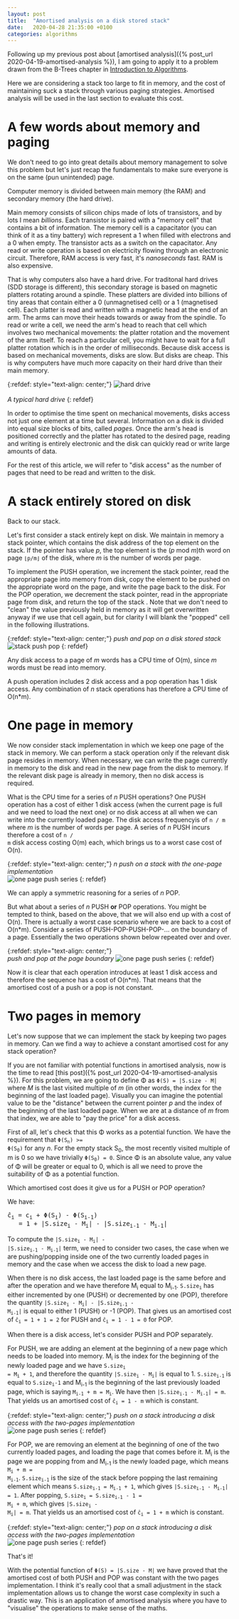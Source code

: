 ```yaml
---
layout: post
title:  "Amortised analysis on a disk stored stack"
date:   2020-04-28 21:35:00 +0100
categories: algorithms
---
```


Following up my previous post about [amortised analysis]({% post_url 2020-04-19-amortised-analysis %}), I am going to apply it to a problem drawn from the B-Trees chapter in [Introduction to Algorithms](https://en.wikipedia.org/wiki/Introduction_to_Algorithms).

Here we are considering a stack too large to fit in memory, and the cost of maintaining suck a stack through various paging strategies. Amortised analysis will be used in the last section to evaluate this cost.

# A few words about memory and paging

We don't need to go into great details about memory management to solve this problem but let's just recap the fundamentals to make sure everyone is on the same (pun unintended) page.

Computer memory is divided between main memory (the RAM) and secondary memory (the hard drive).

Main memory consists of silicon chips made of lots of transistors, and by lots I mean *billions*. Each transistor is paired with a "memory cell" that contains a bit of information. The memory cell is a capacitator (you can think of it as a tiny battery) wich represent a 1 when filled with electrons and a 0 when empty. The transistor acts as a switch on the capacitator. Any read or write operation is based on electricity flowing through an electronic circuit. Therefore, RAM access is very fast, it's *nanoseconds* fast. RAM is also expensive. 

That is why computers also have a hard drive. For traditonal hard drives (SDD storage is different), this secondary storage is based on magnetic platters rotating around a spindle. These platters are divided into billions of tiny areas that contain either a 0 (unmagnetised cell) or a 1 (magnetised cell). Each platter is read and written with a magnetic head at the end of an arm. The arms can move their heads towards or away from the spindle. To read or write a cell, we need the arm's head to reach that cell which involves two mechanical movements: the platter rotation and the movement of the arm itself. To reach a particular cell, you might have to wait for a full platter rotation which is in the order of milliseconds. Because disk access is based on mechanical movements, disks are slow. But disks are cheap. This is why computers have much more capacity on their hard drive than their main memory. 

{:refdef: style="text-align: center;"}
![hard drive](/img/hard-drive.png)
<br/><br/>
*A typical hard drive*
{: refdef}

In order to optimise the time spent on mechanical movements, disks access not just one element at a time but several. Information on a disk is divided into equal size blocks of bits, called *pages*. Once the arm's head is positioned correctly and the platter has rotated to the desired page, reading and writing is entirely electronic and the disk can quickly read or write large amounts of data.

For the rest of this article, we will refer to "disk access" as the number of pages that need to be read and written to the disk.


# A stack entirely stored on disk

Back to our stack.

Let's first consider a stack entirely kept on disk. We maintain in memory a stack pointer, which contains the disk address of the top element on the stack. If the pointer has value *p*, the top element is the (*p* mod *m*)th word on page <code>⌊p/m⌋</code> of the disk, where *m* is the number of words per page.

To implement the PUSH operation, we increment the stack pointer, read the appropriate page into memory from disk, copy the element to be pushed on the appropriate word on the page, and write the page back to the disk. For the POP operation, we decrement the stack pointer, read in the appropriate page from disk, and return the top of the stack . Note that we don't need to "clean" the value previously held in memory as it will get overwritten anyway if we use that cell again, but for clarity I will blank the "popped" cell in the following illustrations.

{:refdef: style="text-align: center;"}
*push and pop on a disk stored stack*
<br/>
![stack push pop](/img/stack-push-pop.png)
{: refdef}


Any disk access to a page of *m* words has a CPU time of O(m), since *m* words must be read into memory.

A push operation includes 2 disk access and a pop operation has 1 disk access. Any combination of *n* stack operations has therefore a CPU time of O(n*m). 

# One page in memory

We now consider stack implementation in which we keep one page of the stack in memory. We can perform a stack operation only if the relevant disk page resides in memory. When necessary, we can write the page currently in memory to the disk and read in the new page from the disk to memory. If the relevant disk page is already in memory, then no disk access is required.

What is the CPU time for a series of *n* PUSH operations? One PUSH operation has a cost of either 1 disk access (when the current page is full and we need to load the next one) or no disk access at all when we can write into the currently loaded page. The disk access frequencyis of <code>n / m</code> where *m* is the number of words per page. A series of *n* PUSH incurs therefore a cost of <code>n / m</code> disk access costing O(m) each, which brings us to a worst case cost of O(n).

{:refdef: style="text-align: center;"}
*n push on a stack with the one-page implementation*
<br/>
![one page push series](/img/one-page-n-push.png)
{: refdef}

We can apply a symmetric reasoning for a series of *n* POP.

But what about a series of *n* PUSH **or** POP operations. You might be tempted to think, based on the above, that we will also end up with a cost of O(n). There is actually a worst case scenario where we are back to a cost of O(n*m). Consider a series of PUSH-POP-PUSH-POP-... on the boundary of a page. Essentially the two operations shown below repeated over and over. 

{:refdef: style="text-align: center;"}
<br/>
*push and pop at the page boundary*
![one page push series](/img/one-page-push-pop.png)
{: refdef}

Now it is clear that each operation introduces at least 1 disk access and therefore the sequence has a cost of O(n*m). That means that the amortised cost of a push or a pop is not constant.

# Two pages in memory

Let's now suppose that we can implement the stack by keeping two pages in memory. Can we find a way to achieve a constant amortised cost for any stack operation?

If you are not familiar with potential functions in amortised analysis, now is the time to read [this post]({% post_url 2020-04-19-amortised-analysis %}). For this problem, we are going to define Φ as <code>Φ(S) = |S.size - M|</code> where *M* is the last visited multiple of *m* (in other words, the index for the beginning of the last loaded page). Visually you can imagine the potential value to be the "distance" between the current pointer *p* and the index of the beginning of the last loaded page. When we are at a distance of *m* from that index, we are able to "pay the price" for a disk access.

First of all, let's check that this Φ works as a potential function. We have the requirement that <code>Φ(S<sub>n</sub>) >= Φ(S<sub>0</sub>)</code> for any *n*. For the empty stack S<sub>0</sub>, the most recently visited multiple of m is 0 so we have trivially <code>Φ(S<sub>0</sub>) = 0</code>. Since Φ is an absolute value, any value of Φ will be greater or equal to 0, which is all we need to prove the suitability of Φ as a potential function.

Which amortised cost does it give us for a PUSH or POP operation?

We have:
<pre>ĉ<sub>i</sub> = c<sub>i</sub> + Φ(S<sub>i</sub>) - Φ(S<sub>i-1</sub>)
   = 1 + |S.size<sub>i</sub> - M<sub>i</sub>| - |S.size<sub>i-1</sub> - M<sub>i-1</sub>|
</pre>

To compute the <code>|S.size<sub>i</sub> - M<sub>i</sub>| - |S.size<sub>i-1</sub> - M<sub>i-1</sub>|</code> term, we need to consider two cases, the case when we are pushing/popping inside one of the two currently loaded pages in memory and the case when we access the disk to load a new page.

When there is no disk access, the last loaded page is the same before and after the operation and we have therefore M<sub>i</sub> equal to M<sub>i-1</sub>. <code>S.size<sub>i</sub></code> has either incremented by one (PUSH) or decremented by one (POP), therefore the quantity <code>|S.size<sub>i</sub> - M<sub>i</sub>| - |S.size<sub>i-1</sub> - M<sub>i-1</sub>|</code> is equal to either 1 (PUSH) or -1 (POP). That gives us an amortised cost of <code>ĉ<sub>i</sub> = 1 + 1 = 2</code> for PUSH and <code>ĉ<sub>i</sub> = 1 - 1 = 0</code> for POP.

When there is a disk access, let's consider PUSH and POP separately.

For PUSH, we are adding an element at the beginning of a new page which needs to be loaded into memory. M<sub>i</sub> is the index for the beginning of the newly loaded page and we have <code>S.size<sub>i</sub> = M<sub>i</sub> + 1</code>, and therefore the quantity <code>|S.size<sub>i</sub> - M<sub>i</sub>|</code> is equal to 1. <code>S.size<sub>i-1</sub></code> is equal to <code>S.size<sub>i</sub>-1</code> and M<sub>i-1</sub> is the beginning of the last previously loaded page, which is saying <code>M<sub>i-1</sub> + m = M<sub>i</sub></code>. We have then <code>|S.size<sub>i-1</sub> - M<sub>i-1</sub>| = m</code>. That yields us an amortised cost of <code>ĉ<sub>i</sub> = 1 - m</code> which is constant.

{:refdef: style="text-align: center;"}
*push on a stack introducing a disk access with the two-pages implementation*
<br/>
![one page push series](/img/two-pages-push.png)
{: refdef}

For POP, we are removing an element at the beginning of one of the two currently loaded pages, and loading the page that comes before it. M<sub>i</sub> is the page we are popping from and M<sub>i-1</sub> is the newly loaded page, which means <code> M<sub>i</sub> + m = M<sub>i-1</sub></code>. <code>S.size<sub>i-1</sub></code> is the size of the stack before popping the last remaining element which means <code>S.size<sub>i-1</sub> = M<sub>i-1</sub> + 1</code>, which gives <code>|S.size<sub>i-1</sub> - M<sub>i-1</sub>| = 1</code>. After popping, <code>S.size<sub>i</sub> = S.size<sub>i-1</sub> - 1 = M<sub>i</sub> + m</code>, which gives <code>|S.size<sub>i</sub> - M<sub>i</sub>| = m</code>. That yields us an amortised cost of <code>ĉ<sub>i</sub> = 1 + m</code> which is constant.

{:refdef: style="text-align: center;"}
*pop on a stack introducing a disk access with the two-pages implementation*
<br/>
![one page push series](/img/two-pages-pop.png)
{: refdef}

That's it!

With the potential function of <code>Φ(S) = |S.size - M|</code> we have proved that the amortised cost of both PUSH and POP was constant with the two pages implementation. I think it's really cool that a small adjustment in the stack implementation allows us to change the worst case complexity in such a drastic way. This is an application of amortised analysis where you have to "visualise" the operations to make sense of the maths.